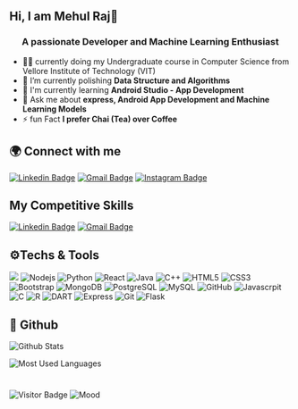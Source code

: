 
##  Hi, I am Mehul Raj👋
<h3 align="center">A passionate Developer and Machine Learning Enthusiast</h3>

- 👨‍🎓 currently doing my Undergraduate course in Computer Science from Vellore Institute of Technology (VIT)
- 🌱 I’m currently polishing **Data Structure and Algorithms**
- 🌱 I'm currently learning **Android Studio - App Development**  
- 💬 Ask me about **express, Android App Development and Machine Learning Models**
-  ⚡ fun Fact **I prefer Chai (Tea) over Coffee**

## 🌍 Connect with me 

[![Linkedin Badge](https://img.shields.io/badge/-MehulRaj-blue?style=flat-square&logo=Linkedin&logoColor=white&link=https://www.linkedin.com/in/mehul-raj-bb322518b/)](https://www.linkedin.com/in/mehul-raj-bb322518b/) [![Gmail Badge](https://img.shields.io/badge/-mehulraj1995@gmail.com-c14438?style=flat-square&logo=Gmail&logoColor=white&link=mailto:mehulraj1995@gmail.com)](mailto:mehulraj1995@gmail.com) [![Instagram Badge](https://img.shields.io/badge/-im_mehul20-8a3ab9?style=flat-square&logo=Instagram&logoColor=white&link=https://www.instagram.com/im_mehul20/)](https://www.instagram.com/im_mehul20/) 

## My Competitive Skills
[![Linkedin Badge](https://img.shields.io/badge/-MehulRaj1-blue?style=flat-square&logo=Leetcode&logoColor=white&link=https://leetcode.com/MehulRaj1/)](https://leetcode.com/MehulRaj1/) [![Gmail Badge](https://img.shields.io/badge/-mehulraj_1234-c14438?style=flat-square&logo=Codechef&logoColor=white&link=https://www.codechef.com/users/mehulraj_1234)](https://www.codechef.com/users/mehulraj_1234) 

## ⚙️Techs & Tools
![](https://img.shields.io/badge/android%20--%23000000.svg?&style=for-the-badge&logo=android&) ![Nodejs](https://img.shields.io/badge/node.js%20-%23000000.svg?&style=for-the-badge&logo=node.js&) ![Python](https://img.shields.io/badge/python-%23000000.svg?&style=for-the-badge&logo=python&logoColor=yellow) ![React](https://img.shields.io/badge/react%20-%23000000.svg?&style=for-the-badge&logo=react&logoColor=%2361DAFB) ![Java](https://img.shields.io/badge/java-%23000000.svg?&style=for-the-badge&logo=java&logoColor=red) ![C++](https://img.shields.io/badge/c++%20-%23000000.svg?&style=for-the-badge&logo=c%2B%2B&logoColor=blue) ![HTML5](https://img.shields.io/badge/html5%20-%23000000.svg?&style=for-the-badge&logo=html5&logoColor=red) ![CSS3](	https://img.shields.io/badge/css-%23000000.svg?&style=for-the-badge&logo=css3&logoColor=yellow) 
![Bootstrap](https://img.shields.io/badge/bootstrap%20-%23000000.svg?&style=for-the-badge&logo=bootstrap&logoColor=violet) ![MongoDB](https://img.shields.io/badge/MongoDB-%23000000.svg?&style=for-the-badge&logo=mongodb&logoColor=darkgreen)  ![PostgreSQL](https://img.shields.io/badge/postgres-%23000000.svg?&style=for-the-badge&logo=postgresql&logoColor=darkblue)  ![MySQL](https://img.shields.io/badge/mysql-%23000000.svg?&style=for-the-badge&logo=mysql&logoColor=darkblue) ![GitHub](https://img.shields.io/badge/github-%23100000.svg?&style=for-the-badge&logo=github&logoColor=white)  ![Javascrpit](https://img.shields.io/badge/javascript-%23000000.svg?&style=for-the-badge&logo=javascript&logoColor=yellow) ![C](https://img.shields.io/badge/c%20-%23000000.svg?&style=for-the-badge&logo=c) ![R](https://img.shields.io/badge/r-%23000000.svg?&style=for-the-badge&logo=r&logoColor=blue) ![DART](https://img.shields.io/badge/dart-%23000000.svg?&style=for-the-badge&logo=dart&logoColor=blue) ![Express](https://img.shields.io/badge/express.js%20-%23000000.svg?&style=for-the-badge)     ![Git](https://img.shields.io/badge/Git-%23000000.svg?&style=for-the-badge&logo=git)        ![Flask](https://img.shields.io/badge/Flask%20-%23000000.svg?&style=for-the-badge)

## 🔎 Github 

![Github Stats](https://github-readme-stats.vercel.app/api?username=mehulraj19&show_icons=true&locale=en) 

![Most Used Languages](https://github-readme-stats.vercel.app/api/top-langs?username=mehulraj19&show_icons=true&locale=en&layout=compact)

# 
![Visitor Badge](https://visitor-badge.laobi.icu/badge?page_id=AmritSatpathy) ![Mood](https://img.shields.io/badge/-🏝️%20Mood:%20Happy-Blue)
